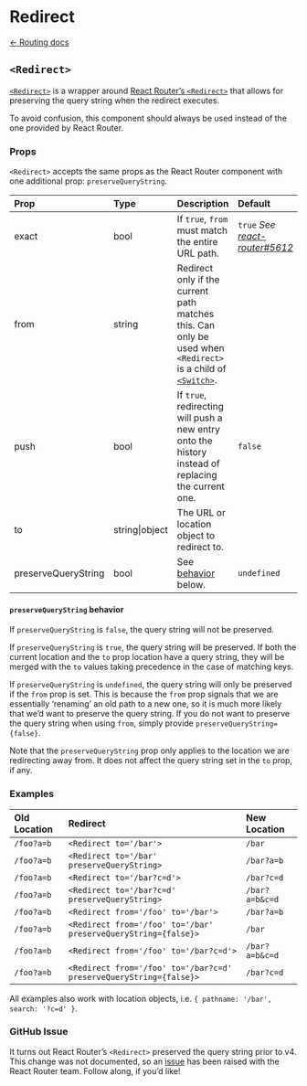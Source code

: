 # Redirect

[← Routing docs](../guides/routing/)

## `<Redirect>`

[`<Redirect>`](https://github.com/zakness/birchbox-gitbook/tree/1ad9356b440d8ffd191f6222475ef6f0c15444b0/src/components/Routing/Redirect/index.js) is a wrapper around [React Router’s `<Redirect>`](https://reacttraining.com/react-router/web/api/Redirect) that allows for preserving the query string when the redirect executes.

To avoid confusion, this component should always be used instead of the one provided by React Router.

### Props

`<Redirect>` accepts the same props as the React Router component with one additional prop: `preserveQueryString`.

| Prop | Type | Description | Default |
| :--- | :--- | :--- | :--- |
| exact | bool | If `true`, `from` must match the entire URL path. | `true` _See_ [_react-router\#5612_](https://github.com/ReactTraining/react-router/pull/5612) |
| from | string | Redirect only if the current path matches this. Can only be used when `<Redirect>` is a child of [`<Switch>`](https://reacttraining.com/react-router/web/api/Switch). |  |
| push | bool | If `true`, redirecting will push a new entry onto the history instead of replacing the current one. | `false` |
| to | string\|object | The URL or location object to redirect to. |  |
| preserveQueryString | bool | See [behavior](redirect.md#preservequerystring-behavior) below. | `undefined` |

#### `preserveQueryString` behavior

If `preserveQueryString` is `false`, the query string will not be preserved.

If `preserveQueryString` is `true`, the query string will be preserved. If both the current location and the `to` prop location have a query string, they will be merged with the `to` values taking precedence in the case of matching keys.

If `preserveQueryString` is `undefined`, the query string will only be preserved if the `from` prop is set. This is because the `from` prop signals that we are essentially ‘renaming’ an old path to a new one, so it is much more likely that we’d want to preserve the query string. If you do not want to preserve the query string when using `from`, simply provide `preserveQueryString={false}`.

Note that the `preserveQueryString` prop only applies to the location we are redirecting away from. It does not affect the query string set in the `to` prop, if any.

### Examples

| Old Location | Redirect | New Location |
| :--- | :--- | :--- |
| `/foo?a=b` | `<Redirect to='/bar'>` | `/bar` |
| `/foo?a=b` | `<Redirect to='/bar' preserveQueryString>` | `/bar?a=b` |
| `/foo?a=b` | `<Redirect to='/bar?c=d'>` | `/bar?c=d` |
| `/foo?a=b` | `<Redirect to='/bar?c=d' preserveQueryString>` | `/bar?a=b&c=d` |
| `/foo?a=b` | `<Redirect from='/foo' to='/bar'>` | `/bar?a=b` |
| `/foo?a=b` | `<Redirect from='/foo' to='/bar' preserveQueryString={false}>` | `/bar` |
| `/foo?a=b` | `<Redirect from='/foo' to='/bar?c=d'>` | `/bar?a=b&c=d` |
| `/foo?a=b` | `<Redirect from='/foo' to='/bar?c=d' preserveQueryString={false}>` | `/bar?c=d` |

All examples also work with location objects, i.e. `{ pathname: '/bar', search: '?c=d' }`.

### GitHub Issue

It turns out React Router’s `<Redirect>` preserved the query string prior to v4. This change was not documented, so an [issue](https://github.com/ReactTraining/react-router/issues/5818) has been raised with the React Router team. Follow along, if you’d like!


